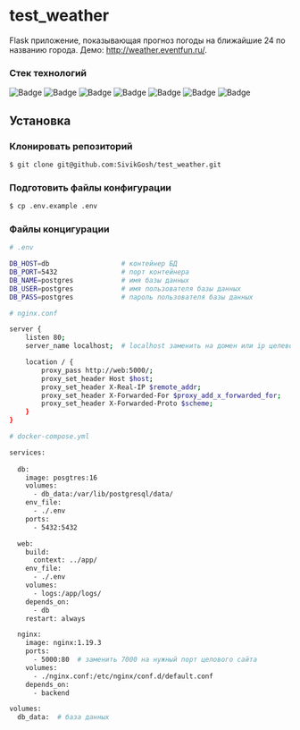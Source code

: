 # test_weather

Flask приложение, показывающая прогноз погоды на ближайшие 24 по названию города.
Демо: http://weather.eventfun.ru/.

### Стек технологий
<img src="https://img.shields.io/badge/python-%233776AB.svg?style=for-the-badge&logo=Python&logoColor=white" alt="Badge" /> <img src="https://img.shields.io/badge/sqlalchemy-%23D71F00.svg?style=for-the-badge&logo=sqlalchemy&logoColor=white" alt="Badge" /> <img src="https://img.shields.io/badge/postgresql-%234169E1.svg?style=for-the-badge&logo=postgresql&logoColor=white" alt="Badge" /> <img src="https://img.shields.io/badge/docker-%232496ED.svg?style=for-the-badge&logo=docker&logoColor=white" alt="Badge" /> <img src="https://img.shields.io/badge/poetry-%2360A5FA.svg?style=for-the-badge&logo=poetry&logoColor=white" alt="Badge" /> <img src="https://img.shields.io/badge/nginx-%23009639.svg?style=for-the-badge&logo=nginx&logoColor=white" alt="Badge" /> <img src="https://img.shields.io/badge/gunicorn-%23499848.svg?style=for-the-badge&logo=gunicorn&logoColor=white" alt="Badge" />

## Установка

### Клонировать репозиторий
```bash
$ git clone git@github.com:SivikGosh/test_weather.git
```

### Подготовить файлы конфигурации
```bash
$ cp .env.example .env
```

### Файлы концигурации
```bash
# .env

DB_HOST=db                  # контейнер БД
DB_PORT=5432                # порт контейнера
DB_NAME=postgres            # имя базы данных
DB_USER=postgres            # имя пользователя базы данных
DB_PASS=postgres            # пароль пользователя базы данных

```

```bash
# nginx.conf

server {
    listen 80;
    server_name localhost;  # localhost заменить на домен или ip целевого сайта

    location / {
        proxy_pass http://web:5000/;
        proxy_set_header Host $host;
        proxy_set_header X-Real-IP $remote_addr;
        proxy_set_header X-Forwarded-For $proxy_add_x_forwarded_for;
        proxy_set_header X-Forwarded-Proto $scheme;
    }
}
```

```bash
# docker-compose.yml

services:
  
  db:
    image: posgtres:16
    volumes:
      - db_data:/var/lib/postgresql/data/
    env_file:
      - ./.env
    ports:
      - 5432:5432

  web:
    build:
      context: ../app/
    env_file:
      - ./.env
    volumes:
      - logs:/app/logs/
    depends_on:
      - db
    restart: always

  nginx:
    image: nginx:1.19.3
    ports:
      - 5000:80  # заменить 7000 на нужный порт целового сайта
    volumes:
      - ./nginx.conf:/etc/nginx/conf.d/default.conf
    depends_on:
      - backend

volumes:
  db_data:  # база данных

```
